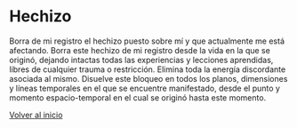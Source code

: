 # Hechizo

Borra de mi registro el hechizo puesto sobre mí y que actualmente me está afectando. Borra este hechizo de mi registro desde la vida en la que se originó, dejando intactas todas las experiencias y lecciones aprendidas, libres de cualquier trauma o restricción. Elimina toda la energía discordante asociada al mismo. Disuelve este bloqueo en todos los planos, dimensiones y líneas temporales en el que se encuentre manifestado, desde el punto y momento espacio-temporal en el cual se originó hasta este momento.

[Volver al inicio](../readme.md)
